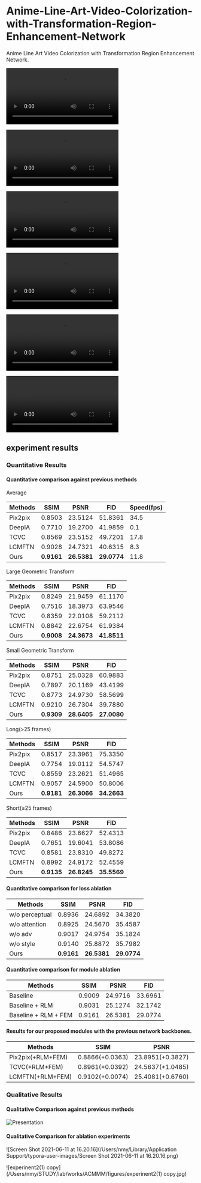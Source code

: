 # Anime-Line-Art-Video-Colorization-with-Transformation-Region-Enhancement-Network
Anime Line Art Video Colorization with Transformation Region Enhancement Network.

<video src="./video/1PM_scene818.mp4"></video>

<video src="./video/5PotC_scene316.mp4"></video>

<video src="./video/6HMC_scene342.mp4"></video>

<video src="./video/6HMC_scene963.mp4"></video>

<video src="./video/7KDS_scene446.mp4"></video>

<video src="./video/8PR_scene167.mp4"></video>

## experiment results

### Quantitative Results

#### Quantitative comparison against previous methods

Average

| Methods | SSIM       | PSNR        | FID         | Speed(fps) |
| ------- | ---------- | ----------- | ----------- | ---------- |
| Pix2pix | 0.8503     | 23.5124     | 51.8361     | 34.5       |
| DeepIA  | 0.7710     | 19.2700     | 41.9859     | 0.1        |
| TCVC    | 0.8569     | 23.5152     | 49.7201     | 17.8       |
| LCMFTN  | 0.9028     | 24.7321     | 40.6315     | 8.3        |
| Ours    | **0.9161** | **26.5381** | **29.0774** | 11.8       |

Large Geometric Transform

| Methods | SSIM       | PSNR        | FID         |
| ------- | ---------- | ----------- | ----------- |
| Pix2pix | 0.8249     | 21.9459     | 61.1170     |
| DeepIA  | 0.7516     | 18.3973     | 63.9546     |
| TCVC    | 0.8359     | 22.0108     | 59.2112     |
| LCMFTN  | 0.8842     | 22.6754     | 61.9384     |
| Ours    | **0.9008** | **24.3673** | **41.8511** |

Small Geometric Transform

| Methods | SSIM       | PSNR        | FID         |
| ------- | ---------- | ----------- | ----------- |
| Pix2pix | 0.8751     | 25.0328     | 60.9883     |
| DeepIA  | 0.7897     | 20.1169     | 43.4199     |
| TCVC    | 0.8773     | 24.9730     | 58.5699     |
| LCMFTN  | 0.9210     | 26.7304     | 39.7880     |
| Ours    | **0.9309** | **28.6405** | **27.0080** |

Long(>25 frames)

| Methods | SSIM       | PSNR        | FID         |
| ------- | ---------- | ----------- | ----------- |
| Pix2pix | 0.8517     | 23.3961     | 75.3350     |
| DeepIA  | 0.7754     | 19.0112     | 54.5747     |
| TCVC    | 0.8559     | 23.2621     | 51.4965     |
| LCMFTN  | 0.9057     | 24.5900     | 50.8006     |
| Ours    | **0.9181** | **26.3066** | **34.2663** |

Short(≤25 frames)

| Methods | SSIM       | PSNR        | FID         |
| ------- | ---------- | ----------- | ----------- |
| Pix2pix | 0.8486     | 23.6627     | 52.4313     |
| DeepIA  | 0.7651     | 19.6041     | 53.8086     |
| TCVC    | 0.8581     | 23.8310     | 49.8272     |
| LCMFTN  | 0.8992     | 24.9172     | 52.4559     |
| Ours    | **0.9135** | **26.8245** | **35.5569** |

#### Quantitative comparison for loss ablation

| Methods        | SSIM       | PSNR        | FID         |
| -------------- | ---------- | ----------- | ----------- |
| w/o perceptual | 0.8936     | 24.6892     | 34.3820     |
| w/o attention  | 0.8925     | 24.5670     | 35.4587     |
| w/o adv        | 0.9017     | 24.9754     | 35.1824     |
| w/o style      | 0.9140     | 25.8872     | 35.7982     |
| Ours           | **0.9161** | **26.5381** | **29.0774** |

#### Quantitative comparison for module ablation

| Methods              | SSIM   | PSNR    | FID     |
| -------------------- | ------ | ------- | ------- |
| Baseline             | 0.9009 | 24.9716 | 33.6961 |
| Baseline + RLM       | 0.9031 | 25.1274 | 32.1742 |
| Baseline + RLM + FEM | 0.9161 | 26.5381 | 29.0774 |

#### Results for our proposed modules with the previous network backbones.

| Methods           | SSIM            | PSNR             | FID               |
| ----------------- | --------------- | ---------------- | ----------------- |
| Pix2pix(+RLM+FEM) | 0.8866(+0.0363) | 23.8951(+0.3827) | 40.9842(-10.8519) |
| TCVC(+RLM+FEM)    | 0.8961(+0.0392) | 24.5637(+1.0485) | 37.6771(-12.0430) |
| LCMFTN(+RLM+FEM)  | 0.9102(+0.0074) | 25.4081(+0.6760) | 34.1774(-6.4541)  |

### Qualitative Results

#### Qualitative Comparison against previous methods

![Presentation](/Users/nmy/STUDY/lab/works/ACMMM/figures/Presentation.jpg)

#### Qualitative Comparison for ablation experiments

![Screen Shot 2021-06-11 at 16.20.16](/Users/nmy/Library/Application Support/typora-user-images/Screen Shot 2021-06-11 at 16.20.16.png)

![experinent2(1) copy](/Users/nmy/STUDY/lab/works/ACMMM/figures/experinent2(1) copy.jpg)

